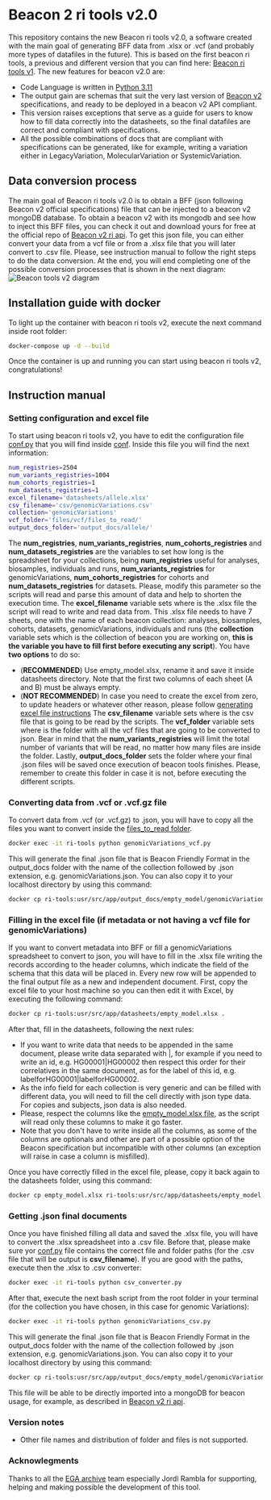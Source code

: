 # Beacon 2 ri tools v2.0

This repository contains the new Beacon ri tools v2.0, a software created with the main goal of generating BFF data from .xlsx or .vcf (and probably more types of datafiles in the future). This is based on the first beacon ri tools, a previous and different version that you can find here: [Beacon ri tools v1](https://github.com/EGA-archive/beacon2-ri-tools). The new features for beacon v2.0 are:

* Code Language is written in [Python 3.11](https://www.python.org/downloads/release/python-3110/)
* The output gain are schemas that suit the very last version of [Beacon v2](https://github.com/ga4gh-beacon/beacon-v2) specifications, and ready to be deployed in a beacon v2 API compliant.
* This version raises exceptions that serve as a guide for users to know how to fill data correctly into the datasheets, so the final datafiles are correct and compliant with specifications.
* All the possible combinations of docs that are compliant with specifications can be generated, like for example, writing a variation either in LegacyVariation, MolecularVariation or SystemicVariation.

## Data conversion process

The main goal of Beacon ri tools v2.0 is to obtain a BFF (json following Beacon v2 official specifications) file that can be injected to a beacon v2 mongoDB database. To obtain a beacon v2 with its mongodb and see how to inject this BFF files, you can check it out and download yours for free at the official repo of [Beacon v2 ri api](https://github.com/EGA-archive/beacon2-ri-api).
To get this json file, you can either convert your data from a vcf file or from a .xlsx file that you will later convert to .csv file. Please, see instruction manual to follow the right steps to do the data conversion. At the end, you will end completing one of the possible conversion processes that is shown in the next diagram:
![Beacon tools v2 diagram](https://github.com/EGA-archive/beacon2-ri-tools-v2/blob/main/files/beacontoolsv2.png)

## Installation guide with docker

To light up the container with beacon ri tools v2, execute the next command inside root folder:
```bash
docker-compose up -d --build
```

Once the container is up and running you can start using beacon ri tools v2, congratulations!

## Instruction manual

### Setting configuration and excel file

To start using beacon ri tools v2, you have to edit the configuration file [conf.py](https://github.com/EGA-archive/beacon2-ri-tools-v2/tree/main/scripts/datasheet/conf/conf.py) that you will find inside [conf](https://github.com/EGA-archive/beacon2-ri-tools-v2/tree/main/scripts/datasheet/conf). Inside this file you will find the next information:
```bash
num_registries=2504
num_variants_registries=1004
num_cohorts_registries=1
num_datasets_registries=1
excel_filename='datasheets/allele.xlsx'
csv_filename='csv/genomicVariations.csv'
collection='genomicVariations'
vcf_folder='files/vcf/files_to_read/'
output_docs_folder='output_docs/allele/'
```
The **num_registries**, **num_variants_registries**, **num_cohorts_registries** and **num_datasets_registries** are the variables to set how long is the spreadsheet for your collections, being **num_registries** useful for analyses, biosamples, individuals and runs, **num_variants_registries** for genomicVariations, **num_cohorts_registries** for cohorts and **num_datasets_registries** for datasets. Please, modify this parameter so the scripts will read and parse this amount of data and help to shorten the execution time.
The **excel_filename** variable sets where is the .xlsx file the script will read to write and read data from. This .xlsx file needs to have 7 sheets, one with the name of each beacon collection: analyses, biosamples, cohorts, datasets, genomicVariations, individuals and runs (the **collection** variable sets which is the collection of beacon you are working on, **this is the variable you have to fill first before executing any script**). You have **two options** to do so:
 * (**RECOMMENDED**) Use empty_model.xlsx, rename it and save it inside datasheets directory. Note that the first two columns of each sheet (A and B) must be always empty. 
 * (**NOT RECOMMENDED**) In case you need to create the excel from zero, to update headers or whatever other reason, please follow [generating excel file instructions](https://github.com/EGA-archive/beacon2-ri-tools-v2/blob/main/scripts/datasheet/README.md)
The **csv_filename** variable sets where is the csv file that is going to be read by the scripts. 
The **vcf_folder** variable sets where is the folder with all the vcf files that are going to be converted to json. Bear in mind that the **num_variants_registries** will limit the total number of variants that will be read, no matter how many files are inside the folder.
Lastly, **output_docs_folder** sets the folder where your final .json files will be saved once execution of beacon tools finishes. Please, remember to create this folder in case it is not, before executing the different scripts.

### Converting data from .vcf or .vcf.gz file

To convert data from .vcf (or .vcf.gz) to .json, you will have to copy all the files you want to convert inside the [files_to_read folder](https://github.com/EGA-archive/beacon2-ri-tools-v2/blob/files/vcf/files_to_read).
```bash
docker exec -it ri-tools python genomicVariations_vcf.py
```
This will generate the final .json file that is Beacon Friendly Format in the output_docs folder with the name of the collection followed by .json extension, e.g. genomicVariations.json. 
You can also copy it to your localhost directory by using this command:
```bash
docker cp ri-tools:usr/src/app/output_docs/empty_model/genomicVariations.json .
```

### Filling in the excel file (if metadata or not having a vcf file for genomicVariations)

If you want to convert metadata into BFF or fill a genomicVariations spreadsheet to convert to json, you will have to fill in the .xlsx file writing the records according to the header columns, which indicate the field of the schema that this data will be placed in. Every new row will be appended to the final output file as a new and independent document. 
First, copy the excel file to your host machine so you can then edit it with Excel, by executing the following command:
```bash
docker cp ri-tools:usr/src/app/datasheets/empty_model.xlsx .
```
After that, fill in the datasheets, following the next rules:
* If you want to write data that needs to be appended in the same document, please write data separated with |, for example if you need to write an id, e.g. HG00001|HG00002 then respect this order for their correlatives in the same document, as for the label of this id, e.g. labelforHG00001|labelforHG00002.
* As the info field for each collection is very generic and can be filled with different data, you will need to fill the cell directly with json type data. For copies and subjects, json data is also needed.
* Please, respect the columns like the [empty_model.xlsx file](https://github.com/EGA-archive/beacon2-ri-tools-v2/blob/main/datasheets/empty_model.xlsx), as the script will read only these columns to make it go faster.
* Note that you don't have to write inside all the columns, as some of the columns are optionals and other are part of a possible option of the Beacon specification but incompatible with other columns (an exception will raise in case a column is misfilled).

Once you have correctly filled in the excel file, please, copy it back again to the datasheets folder, using this command:
```bash
docker cp empty_model.xlsx ri-tools:usr/src/app/datasheets/empty_model.xlsx
```

### Getting .json final documents

Once you have finished filling all data and saved the .xlsx file, you will have to convert the .xlsx spreadsheet into a .csv file. Before that, please make sure yor [conf.py](https://github.com/EGA-archive/beacon2-ri-tools-v2/tree/main/scripts/datasheet/conf/conf.py) file contains the correct file and folder paths (for the .csv file that will be output is **csv_filename**). If you are good with the paths, execute then the .xlsx to .csv converter:
```bash
docker exec -it ri-tools python csv_converter.py
```
After that, execute the next bash script from the root folder in your terminal (for the collection you have chosen, in this case for genomic Variations):
```bash
docker exec -it ri-tools python genomicVariations_csv.py
```

This will generate the final .json file that is Beacon Friendly Format in the output_docs folder with the name of the collection followed by .json extension, e.g. genomicVariations.json. 
You can also copy it to your localhost directory by using this command:
```bash
docker cp ri-tools:usr/src/app/output_docs/empty_model/genomicVariations.json .
```

This file will be able to be directly imported into a mongoDB for beacon usage, for example, as described in [Beacon v2 ri api](https://github.com/EGA-archive/beacon2-ri-api).

### Version notes

* Other file names and distribution of folder and files is not supported.

### Acknowlegments

Thanks to all the [EGA archive](https://ega-archive.org/) team especially Jordi Rambla for supporting, helping and making possible the development of this tool.
